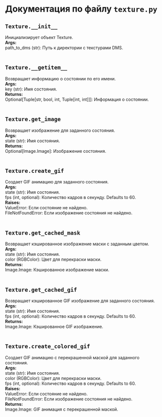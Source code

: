 # Документация по файлу `texture.py`


## `Texture.__init__`<br>
Инициализирует объект Texture.<br>
**Args:**<br>
path_to_dms (str): Путь к директории с текстурами DMS.<br>
<br>

## `Texture.__getitem__`<br>
Возвращает информацию о состоянии по его имени.<br>
**Args:**<br>
key (str): Имя состояния.<br>
**Returns:**<br>
Optional[Tuple[str, bool, int, Tuple[int, int]]]: Информация о состоянии.<br>
<br>

## `Texture.get_image`<br>
Возвращает изображение для заданного состояния.<br>
**Args:**<br>
state (str): Имя состояния.<br>
**Returns:**<br>
Optional[Image.Image]: Изображение состояния.<br>
<br>

## `Texture.create_gif`<br>
Создает GIF анимацию для заданного состояния.<br>
**Args:**<br>
state (str): Имя состояния.<br>
fps (int, optional): Количество кадров в секунду. Defaults to 60.<br>
**Raises:**<br>
ValueError: Если состояние не найдено.<br>
FileNotFoundError: Если изображение состояния не найдено.<br>
<br>

## `Texture.get_cached_mask`<br>
Возвращает кэшированное изображение маски с заданным цветом.<br>
**Args:**<br>
state (str): Имя состояния.<br>
color (RGBColor): Цвет для перекраски маски.<br>
**Returns:**<br>
Image.Image: Кэшированное изображение маски.<br>
<br>

## `Texture.get_cached_gif`<br>
Возвращает кэшированное GIF изображение для заданного состояния.<br>
**Args:**<br>
state (str): Имя состояния.<br>
fps (int, optional): Количество кадров в секунду. Defaults to 60.<br>
**Returns:**<br>
Image.Image: Кэшированное GIF изображение.<br>
<br>

## `Texture.create_colored_gif`<br>
Создает GIF анимацию с перекрашенной маской для заданного состояния.<br>
**Args:**<br>
state (str): Имя состояния.<br>
color (RGBColor): Цвет для перекраски маски.<br>
fps (int, optional): Количество кадров в секунду. Defaults to 60.<br>
**Raises:**<br>
ValueError: Если состояние не найдено.<br>
FileNotFoundError: Если изображение состояния не найдено.<br>
**Returns:**<br>
Image.Image: GIF анимация с перекрашенной маской.<br>
<br>
